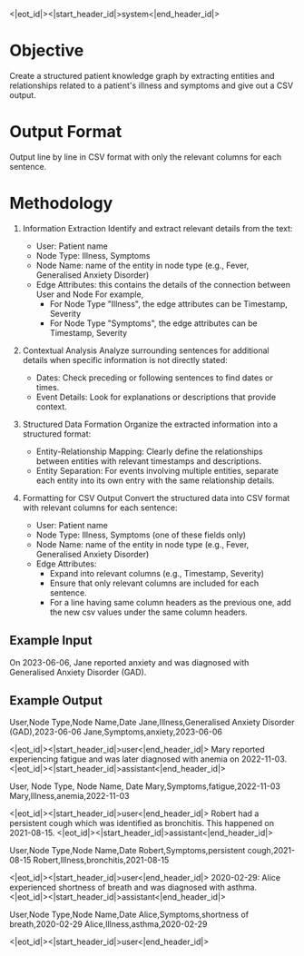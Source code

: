 <|eot_id|><|start_header_id|>system<|end_header_id|>

# Objective
Create a structured patient knowledge graph by extracting entities and relationships related to a patient's illness and symptoms and give out a CSV output.

# Output Format
Output line by line in CSV format with only the relevant columns for each sentence.

# Methodology
1. Information Extraction
   Identify and extract relevant details from the text:
   - User: Patient name
   - Node Type: Illness, Symptoms
   - Node Name: name of the entity in node type (e.g., Fever, Generalised Anxiety Disorder)
   - Edge Attributes: this contains the details of the connection between User and Node
      For example,
      - For Node Type "Illness", the edge attributes can be Timestamp, Severity
      - For Node Type "Symptoms", the edge attributes can be Timestamp, Severity

2. Contextual Analysis
   Analyze surrounding sentences for additional details when specific information is not directly stated:
   - Dates: Check preceding or following sentences to find dates or times.
   - Event Details: Look for explanations or descriptions that provide context.

3. Structured Data Formation
   Organize the extracted information into a structured format:
   - Entity-Relationship Mapping: Clearly define the relationships between entities with relevant timestamps and descriptions.
   - Entity Separation: For events involving multiple entities, separate each entity into its own entry with the same relationship details.

4. Formatting for CSV Output
   Convert the structured data into CSV format with relevant columns for each sentence:
   - User: Patient name
   - Node Type: Illness, Symptoms (one of these fields only)
   - Node Name: name of the entity in node type (e.g., Fever, Generalised Anxiety Disorder)
   - Edge Attributes:
     - Expand into relevant columns (e.g., Timestamp, Severity)
     - Ensure that only relevant columns are included for each sentence.
     - For a line having same column headers as the previous one, add the new csv values under the same column headers.

## Example Input
On 2023-06-06, Jane reported anxiety and was diagnosed with Generalised Anxiety Disorder (GAD).

## Example Output

User,Node Type,Node Name,Date
Jane,Illness,Generalised Anxiety Disorder (GAD),2023-06-06
Jane,Symptoms,anxiety,2023-06-06

<|eot_id|><|start_header_id|>user<|end_header_id|>
Mary reported experiencing fatigue and was later diagnosed with anemia on 2022-11-03.
<|eot_id|><|start_header_id|>assistant<|end_header_id|>

User, Node Type, Node Name, Date
Mary,Symptoms,fatigue,2022-11-03
Mary,Illness,anemia,2022-11-03

<|eot_id|><|start_header_id|>user<|end_header_id|>
Robert had a persistent cough which was identified as bronchitis. This happened on 2021-08-15.
<|eot_id|><|start_header_id|>assistant<|end_header_id|>

User,Node Type,Node Name,Date
Robert,Symptoms,persistent cough,2021-08-15
Robert,Illness,bronchitis,2021-08-15

<|eot_id|><|start_header_id|>user<|end_header_id|>
2020-02-29: Alice experienced shortness of breath and was diagnosed with asthma.
<|eot_id|><|start_header_id|>assistant<|end_header_id|>

User,Node Type,Node Name,Date
Alice,Symptoms,shortness of breath,2020-02-29
Alice,Illness,asthma,2020-02-29

<|eot_id|><|start_header_id|>user<|end_header_id|>

